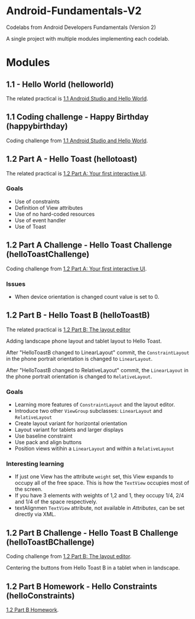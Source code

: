 # Android-Fundamentals-V2

Codelabs from Android Developers Fundamentals (Version 2)

A single project with multiple modules implementing each codelab.

# Modules

## 1.1 - Hello World (helloworld)

The related practical is [1.1 Android Studio and Hello World](https://codelabs.developers.google.com/codelabs/android-training-hello-world).

## 1.1 Coding challenge - Happy Birthday (happybirthday)

Coding challenge from [1.1 Android Studio and Hello World](https://codelabs.developers.google.com/codelabs/android-training-hello-world).

## 1.2 Part A - Hello Toast (hellotoast)

The related practical is [1.2 Part A: Your first interactive UI](https://codelabs.developers.google.com/codelabs/android-training-layout-editor-part-a).

### Goals
  - Use of constraints
  - Definition of View attributes
  - Use of no hard-coded resources
  - Use of event handler
  - Use of Toast
  
## 1.2 Part A Challenge - Hello Toast Challenge (helloToastChallenge)

Coding challenge from [1.2 Part A: Your first interactive UI](https://codelabs.developers.google.com/codelabs/android-training-layout-editor-part-a).

### Issues
  - When device orientation is changed count value is set to 0.
  
## 1.2 Part B - Hello Toast B (helloToastB)

The related practical is [1.2 Part B: The layout editor](https://codelabs.developers.google.com/codelabs/android-training-layout-editor-part-b)

Adding landscape phone layout and tablet layout to Hello Toast.

After "HelloToastB changed to LinearLayout" commit, the `ConstraintLayout` in the phone portrait orientation is changed to `LinearLayout`.

After "HelloToastB changed to RelativeLayout" commit, the `LinearLayout` in the phone portrait orientation is changed to `RelativeLayout`.

### Goals
  - Learning more features of `ConstraintLayout` and the layout editor.
  - Introduce two other `ViewGroup` subclasses: `LinearLayout` and `RelativeLayout`
  - Create layout variant for horizontal orientation
  - Layout variant for tablets and larger displays
  - Use baseline constraint
  - Use pack and align buttons
  - Position views witihin a `LinearLayout` and within a `RelativeLayout`
  
### Interesting learning
  - If just one View has the attribute `weight` set, this View expands to occupy all of the free space. This is how the `TextView` occupies most of the screen.
  - If you have 3 elements with weights of 1,2 and 1, they occupy 1/4, 2/4 and 1/4 of the space respectively.
  - textAlignmen `TextView` attribute, not available in *Attributes*, can be set directly via XML. 

## 1.2 Part B Challenge - Hello Toast B Challenge (helloToastBChallenge)

Coding challenge from [1.2 Part B: The layout editor](https://codelabs.developers.google.com/codelabs/android-training-layout-editor-part-b).
  
Centering the buttons from Hello Toast B in a tablet when in landscape.  

## 1.2 Part B Homework - Hello Constraints (helloConstraints)
[1.2 Part B Homework](https://codelabs.developers.google.com/codelabs/android-training-layout-editor-part-b/#9).
 